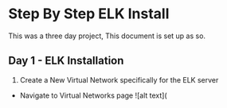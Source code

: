 # Step By Step ELK Install

This was a three day project, This document is set up as so.

## Day 1 - ELK Installation

1. Create a New Virtual Network specifically for the ELK server
  - Navigate to Virtual Networks page
    ![alt text](